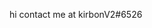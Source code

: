 hi
contact me at kirbonV2#6526
<!---
kirbonn/kirbonn is a ✨ special ✨ repository because its `README.md` (this file) appears on your GitHub profile.
You can click the Preview link to take a look at your changes.
--->
